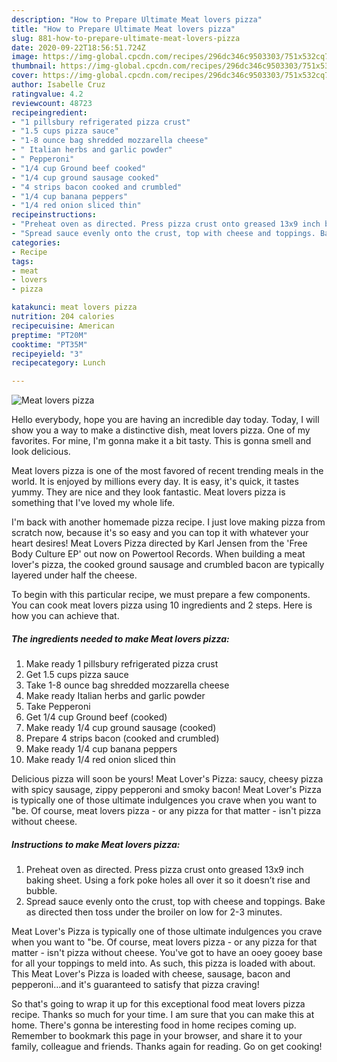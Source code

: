 ```yaml
---
description: "How to Prepare Ultimate Meat lovers pizza"
title: "How to Prepare Ultimate Meat lovers pizza"
slug: 881-how-to-prepare-ultimate-meat-lovers-pizza
date: 2020-09-22T18:56:51.724Z
image: https://img-global.cpcdn.com/recipes/296dc346c9503303/751x532cq70/meat-lovers-pizza-recipe-main-photo.jpg
thumbnail: https://img-global.cpcdn.com/recipes/296dc346c9503303/751x532cq70/meat-lovers-pizza-recipe-main-photo.jpg
cover: https://img-global.cpcdn.com/recipes/296dc346c9503303/751x532cq70/meat-lovers-pizza-recipe-main-photo.jpg
author: Isabelle Cruz
ratingvalue: 4.2
reviewcount: 48723
recipeingredient:
- "1 pillsbury refrigerated pizza crust"
- "1.5 cups pizza sauce"
- "1-8 ounce bag shredded mozzarella cheese"
- " Italian herbs and garlic powder"
- " Pepperoni"
- "1/4 cup Ground beef cooked"
- "1/4 cup ground sausage cooked"
- "4 strips bacon cooked and crumbled"
- "1/4 cup banana peppers"
- "1/4 red onion sliced thin"
recipeinstructions:
- "Preheat oven as directed. Press pizza crust onto greased 13x9 inch baking sheet. Using a fork poke holes all over it so it doesn’t rise and bubble."
- "Spread sauce evenly onto the crust, top with cheese and toppings. Bake as directed then toss under the broiler on low for 2-3 minutes."
categories:
- Recipe
tags:
- meat
- lovers
- pizza

katakunci: meat lovers pizza 
nutrition: 204 calories
recipecuisine: American
preptime: "PT20M"
cooktime: "PT35M"
recipeyield: "3"
recipecategory: Lunch

---
```



![Meat lovers pizza](https://img-global.cpcdn.com/recipes/296dc346c9503303/751x532cq70/meat-lovers-pizza-recipe-main-photo.jpg)

Hello everybody, hope you are having an incredible day today. Today, I will show you a way to make a distinctive dish, meat lovers pizza. One of my favorites. For mine, I'm gonna make it a bit tasty. This is gonna smell and look delicious.

Meat lovers pizza is one of the most favored of recent trending meals in the world. It is enjoyed by millions every day. It is easy, it's quick, it tastes yummy. They are nice and they look fantastic. Meat lovers pizza is something that I've loved my whole life.

I&#39;m back with another homemade pizza recipe. I just love making pizza from scratch now, because it&#39;s so easy and you can top it with whatever your heart desires! Meat Lovers Pizza directed by Karl Jensen from the &#39;Free Body Culture EP&#39; out now on Powertool Records. When building a meat lover&#39;s pizza, the cooked ground sausage and crumbled bacon are typically layered under half the cheese.


To begin with this particular recipe, we must prepare a few components. You can cook meat lovers pizza using 10 ingredients and 2 steps. Here is how you can achieve that.

<!--inarticleads1-->

##### The ingredients needed to make Meat lovers pizza:

1. Make ready 1 pillsbury refrigerated pizza crust
1. Get 1.5 cups pizza sauce
1. Take 1-8 ounce bag shredded mozzarella cheese
1. Make ready  Italian herbs and garlic powder
1. Take  Pepperoni
1. Get 1/4 cup Ground beef (cooked)
1. Make ready 1/4 cup ground sausage (cooked)
1. Prepare 4 strips bacon (cooked and crumbled)
1. Make ready 1/4 cup banana peppers
1. Make ready 1/4 red onion sliced thin


Delicious pizza will soon be yours! Meat Lover&#39;s Pizza: saucy, cheesy pizza with spicy sausage, zippy pepperoni and smoky bacon! Meat Lover&#39;s Pizza is typically one of those ultimate indulgences you crave when you want to &#34;be. Of course, meat lovers pizza - or any pizza for that matter - isn&#39;t pizza without cheese. 

<!--inarticleads2-->

##### Instructions to make Meat lovers pizza:

1. Preheat oven as directed. Press pizza crust onto greased 13x9 inch baking sheet. Using a fork poke holes all over it so it doesn’t rise and bubble.
1. Spread sauce evenly onto the crust, top with cheese and toppings. Bake as directed then toss under the broiler on low for 2-3 minutes.


Meat Lover&#39;s Pizza is typically one of those ultimate indulgences you crave when you want to &#34;be. Of course, meat lovers pizza - or any pizza for that matter - isn&#39;t pizza without cheese. You&#39;ve got to have an ooey gooey base for all your toppings to meld into. As such, this pizza is loaded with about. This Meat Lover&#39;s Pizza is loaded with cheese, sausage, bacon and pepperoni…and it&#39;s guaranteed to satisfy that pizza craving! 

So that's going to wrap it up for this exceptional food meat lovers pizza recipe. Thanks so much for your time. I am sure that you can make this at home. There's gonna be interesting food in home recipes coming up. Remember to bookmark this page in your browser, and share it to your family, colleague and friends. Thanks again for reading. Go on get cooking!
